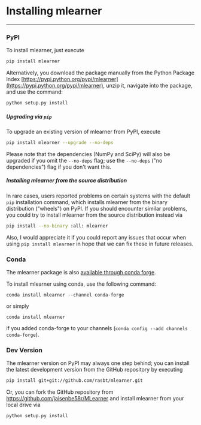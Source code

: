 # Installing mlearner

---

### PyPI

To install mlearner, just execute  

```bash
pip install mlearner  
```

Alternatively, you download the package manually from the Python Package Index [https://pypi.python.org/pypi/mlearner](https://pypi.python.org/pypi/mlearner), unzip it, navigate into the package, and use the command:

```bash
python setup.py install
```

##### Upgrading via `pip`

To upgrade an existing version of mlearner from PyPI, execute

```bash
pip install mlearner --upgrade --no-deps
```

Please note that the dependencies (NumPy and SciPy) will also be upgraded if you omit the `--no-deps` flag; use the `--no-deps` ("no dependencies") flag if you don't want this.

##### Installing mlearner from the source distribution

In rare cases, users reported problems on certain systems with the default `pip` installation command, which installs mlearner from the binary distribution ("wheels") on PyPI. If you should encounter similar problems, you could try to install mlearner from the source distribution instead via

```bash
pip install --no-binary :all: mlearner
```

Also, I would appreciate it if you could report any issues that occur when using `pip install mlearner` in hope that we can fix these in future releases.

### Conda

The mlearner package is also [available through conda forge](https://github.com/conda-forge/mlearner-feedstock). 

To install mlearner using conda, use the following command:

    conda install mlearner --channel conda-forge

or simply 

    conda install mlearner

if you added conda-forge to your channels (`conda config --add channels conda-forge`).

### Dev Version

The mlearner version on PyPI may always one step behind; you can install the latest development version from the GitHub repository by executing

```bash
pip install git+git://github.com/rasbt/mlearner.git
```

Or, you can fork the GitHub repository from https://github.com/jaisenbe58r/MLearner and install mlearner from your local drive via

```bash
python setup.py install
```
